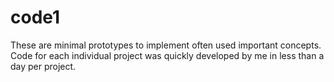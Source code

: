 # code1
These are minimal prototypes to implement often used important concepts. Code for each individual project was quickly developed by me in less than a day per project.
